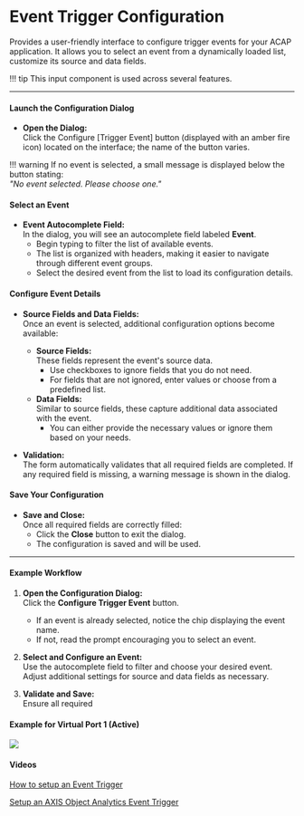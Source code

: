# Event Trigger Configuration

Provides a user-friendly interface to configure trigger events for your ACAP application. It allows you to select an event from a dynamically loaded list, customize its source and data fields.

!!! tip 
    This input component is used across several features.

---

#### Launch the Configuration Dialog

- **Open the Dialog:**  
  Click the Configure [Trigger Event] button (displayed with an amber fire icon) located on the interface; the name of the button varies.  

!!! warning 
    If no event is selected, a small message is displayed below the button stating:  
        *"No event selected. Please choose one."*

#### Select an Event

- **Event Autocomplete Field:**  
  In the dialog, you will see an autocomplete field labeled **Event**.  
    - Begin typing to filter the list of available events.
    - The list is organized with headers, making it easier to navigate through different event groups.
    - Select the desired event from the list to load its configuration details.

#### Configure Event Details

- **Source Fields and Data Fields:**  
  Once an event is selected, additional configuration options become available:
  - **Source Fields:**  
    These fields represent the event's source data.  
    - Use checkboxes to ignore fields that you do not need.
    - For fields that are not ignored, enter values or choose from a predefined list.
  - **Data Fields:**  
    Similar to source fields, these capture additional data associated with the event.  
    - You can either provide the necessary values or ignore them based on your needs.
  
- **Validation:**  
  The form automatically validates that all required fields are completed. If any required field is missing, a warning message is shown in the dialog.

#### Save Your Configuration

- **Save and Close:**  
  Once all required fields are correctly filled:
    - Click the **Close** button to exit the dialog.
    - The configuration is saved and will be used.

---

#### Example Workflow

1. **Open the Configuration Dialog:**  
   Click the **Configure Trigger Event** button.  
   - If an event is already selected, notice the chip displaying the event name.  
   - If not, read the prompt encouraging you to select an event.

2. **Select and Configure an Event:**  
   Use the autocomplete field to filter and choose your desired event.  
   Adjust additional settings for source and data fields as necessary.

3. **Validate and Save:**  
   Ensure all required


#### Example for Virtual Port 1 (Active)

[![](images/example.PNG)](images/example.PNG)

#### Videos
[How to setup an Event Trigger](https://youtu.be/18Kz0O5mTog)

[Setup an AXIS Object Analytics Event Trigger](https://youtu.be/5FFJfvaca3E)

